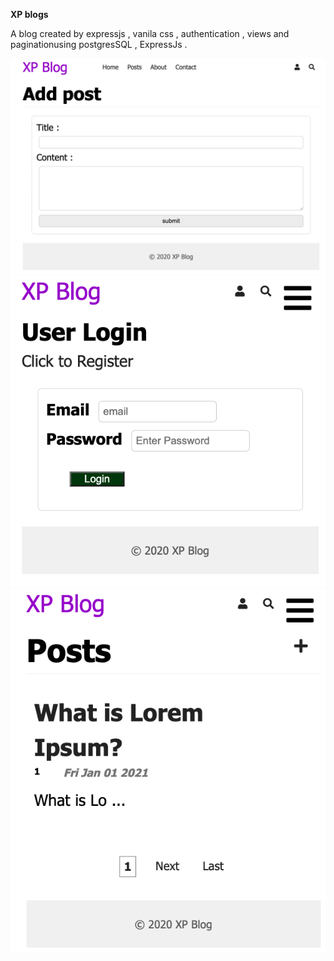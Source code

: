 **XP blogs**

A blog created by expressjs , vanila css , authentication , views and paginationusing postgresSQL , ExpressJs .

![screenshot 1](https://github.com/HosMercury/XP-Blog/blob/main/screenshots/1.png)
![screenshot 2](https://github.com/HosMercury/XP-Blog/blob/main/screenshots/2.png)
![screenshot 3](https://github.com/HosMercury/XP-Blog/blob/main/screenshots/3.png)
